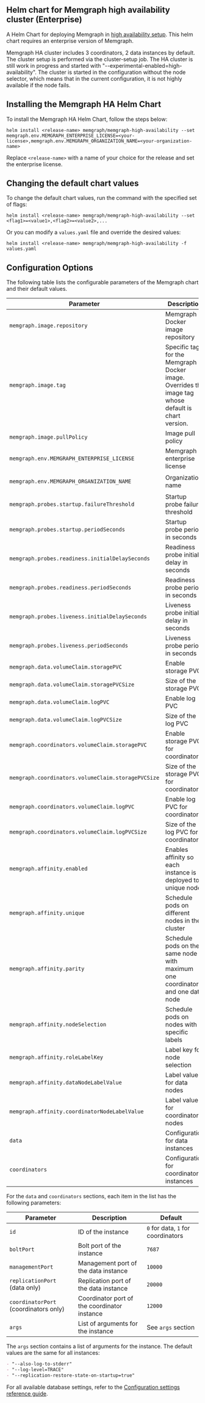 ## Helm chart for Memgraph high availability cluster (Enterprise)
A Helm Chart for deploying Memgraph in [high availability setup](https://memgraph.com/docs/clustering/high-availability). This helm chart requires an enterprise version of Memgraph.

Memgraph HA cluster includes 3 coordinators, 2 data instances by default. The cluster setup is performed via the cluster-setup job. The HA cluster is still work in progress and started with "--experimental-enabled=high-availability".
The cluster is started in the configuration without the node selector, which means that in the current configuration, it is not highly available if the node fails.

## Installing the Memgraph HA Helm Chart
To install the Memgraph HA Helm Chart, follow the steps below:
```
helm install <release-name> memgraph/memgraph-high-availability --set memgraph.env.MEMGRAPH_ENTERPRISE_LICENSE=<your-license>,memgraph.env.MEMGRAPH_ORGANIZATION_NAME=<your-organization-name>
```
Replace `<release-name>` with a name of your choice for the release and set the enterprise license.

## Changing the default chart values
To change the default chart values, run the command with the specified set of flags:
```
helm install <release-name> memgraph/memgraph-high-availability --set <flag1>=<value1>,<flag2>=<value2>,...
```
Or you can modify a `values.yaml` file and override the desired values:
```
helm install <release-name> memgraph/memgraph-high-availability -f values.yaml
```


## Configuration Options

The following table lists the configurable parameters of the Memgraph chart and their default values.

| Parameter                                          | Description                                                                                         | Default                    |
| -------------------------------------------------- | --------------------------------------------------------------------------------------------------- | -------------------------- |
| `memgraph.image.repository`                        | Memgraph Docker image repository                                                                    | `memgraph/memgraph`        |
| `memgraph.image.tag`                               | Specific tag for the Memgraph Docker image. Overrides the image tag whose default is chart version. | `2.17.0`                   |
| `memgraph.image.pullPolicy`                        | Image pull policy                                                                                   | `IfNotPresent`             |
| `memgraph.env.MEMGRAPH_ENTERPRISE_LICENSE`         | Memgraph enterprise license                                                                         | `<your-license>`           |
| `memgraph.env.MEMGRAPH_ORGANIZATION_NAME`          | Organization name                                                                                   | `<your-organization-name>` |
| `memgraph.probes.startup.failureThreshold`         | Startup probe failure threshold                                                                     | `30`                       |
| `memgraph.probes.startup.periodSeconds`            | Startup probe period in seconds                                                                     | `10`                       |
| `memgraph.probes.readiness.initialDelaySeconds`    | Readiness probe initial delay in seconds                                                            | `5`                        |
| `memgraph.probes.readiness.periodSeconds`          | Readiness probe period in seconds                                                                   | `5`                        |
| `memgraph.probes.liveness.initialDelaySeconds`     | Liveness probe initial delay in seconds                                                             | `30`                       |
| `memgraph.probes.liveness.periodSeconds`           | Liveness probe period in seconds                                                                    | `10`                       |
| `memgraph.data.volumeClaim.storagePVC`             | Enable storage PVC                                                                                  | `true`                     |
| `memgraph.data.volumeClaim.storagePVCSize`         | Size of the storage PVC                                                                             | `1Gi`                      |
| `memgraph.data.volumeClaim.logPVC`                 | Enable log PVC                                                                                      | `false`                    |
| `memgraph.data.volumeClaim.logPVCSize`             | Size of the log PVC                                                                                 | `256Mi`                    |
| `memgraph.coordinators.volumeClaim.storagePVC`     | Enable storage PVC for coordinators                                                                 | `true`                     |
| `memgraph.coordinators.volumeClaim.storagePVCSize` | Size of the storage PVC for coordinators                                                            | `1Gi`                      |
| `memgraph.coordinators.volumeClaim.logPVC`         | Enable log PVC for coordinators                                                                     | `false`                    |
| `memgraph.coordinators.volumeClaim.logPVCSize`     | Size of the log PVC for coordinators                                                                | `256Mi`                    |
| `memgraph.affinity.enabled`                        | Enables affinity so each instance is deployed to unique node                                        | `true`                     |
| `memgraph.affinity.unique`                         | Schedule pods on different nodes in the cluster                                                     | `false`                    |
| `memgraph.affinity.parity`                         | Schedule pods on the same node with maximum one coordinator and one data node                       | `false`                    |
| `memgraph.affinity.nodeSelection`                  | Schedule pods on nodes with specific labels                                                         | `false`                    |
| `memgraph.affinity.roleLabelKey`                   | Label key for node selection                                                                        | `role`                     |
| `memgraph.affinity.dataNodeLabelValue`             | Label value for data nodes                                                                          | `data-node`                |
| `memgraph.affinity.coordinatorNodeLabelValue`      | Label value for coordinator nodes                                                                   | `coordinator-node`         |
| `data`                                             | Configuration for data instances                                                                    | See `data` section         |
| `coordinators`                                     | Configuration for coordinator instances                                                             | See `coordinators` section |


For the `data` and `coordinators` sections, each item in the list has the following parameters:

| Parameter                             | Description                                  | Default                            |
| ------------------------------------- | -------------------------------------------- | ---------------------------------- |
| `id`                                  | ID of the instance                           | `0` for data, `1` for coordinators |
| `boltPort`                            | Bolt port of the instance                    | `7687`                             |
| `managementPort`                      | Management port of the data instance         | `10000`                            |
| `replicationPort` (data only)         | Replication port of the data instance        | `20000`                            |
| `coordinatorPort` (coordinators only) | Coordinator port of the coordinator instance | `12000`                            |
| `args`                                | List of arguments for the instance           | See `args` section                 |

The `args` section contains a list of arguments for the instance. The default values are the same for all instances:

```markdown
- "--also-log-to-stderr"
- "--log-level=TRACE"
- "--replication-restore-state-on-startup=true"
```

For all available database settings, refer to the [Configuration settings reference guide](https://memgraph.com/docs/memgraph/reference-guide/configuration).
